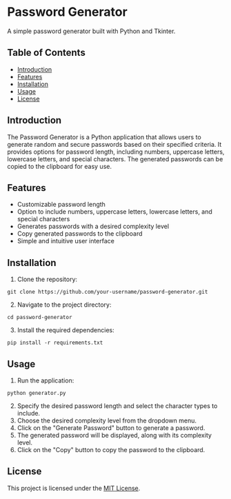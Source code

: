 # Password Generator

A simple password generator built with Python and Tkinter.

## Table of Contents
- [Introduction](#introduction)
- [Features](#features)
- [Installation](#installation)
- [Usage](#usage)
- [License](#license)

## Introduction
The Password Generator is a Python application that allows users to generate random and secure passwords based on their specified criteria. It provides options for password length, including numbers, uppercase letters, lowercase letters, and special characters. The generated passwords can be copied to the clipboard for easy use.

## Features
- Customizable password length
- Option to include numbers, uppercase letters, lowercase letters, and special characters
- Generates passwords with a desired complexity level
- Copy generated passwords to the clipboard
- Simple and intuitive user interface

## Installation
1. Clone the repository:

```git clone https://github.com/your-username/password-generator.git```

2. Navigate to the project directory:

```cd password-generator```

3. Install the required dependencies:

```pip install -r requirements.txt```

## Usage
1. Run the application:

```python generator.py```

2. Specify the desired password length and select the character types to include.
3. Choose the desired complexity level from the dropdown menu.
4. Click on the "Generate Password" button to generate a password.
5. The generated password will be displayed, along with its complexity level.
6. Click on the "Copy" button to copy the password to the clipboard.


## License
This project is licensed under the [MIT License](LICENSE).

